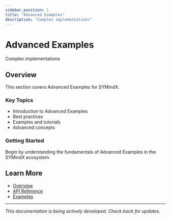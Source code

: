 ```yaml
---
sidebar_position: 1
title: "Advanced Examples"
description: "Complex implementations"
---
```


# Advanced Examples

Complex implementations

## Overview

This section covers Advanced Examples for SYMindX.

### Key Topics

- Introduction to Advanced Examples
- Best practices
- Examples and tutorials
- Advanced concepts

### Getting Started

Begin by understanding the fundamentals of Advanced Examples in the SYMindX ecosystem.

## Learn More

- [Overview](/docs/01-overview)
- [API Reference](/docs/03-api-reference)
- [Examples](/docs/17-examples)

---

*This documentation is being actively developed. Check back for updates.*
